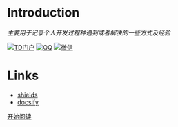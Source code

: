 # Introduction

   

*主要用于记录个人开发过程种遇到或者解决的一些方式及经验*





<p align="left">
    <a href="http://www.zhanghong110.top
           "><img alt="TD门户" src="https://img.shields.io/badge/TD%E9%97%A8%E6%88%B7-gc__snow-blue"></a>
    <a href="#
           "><img alt="QQ" src="https://img.shields.io/badge/QQ-599242534-green"></a>
    <a href="#
           "><img alt="微信" src="https://img.shields.io/badge/%E5%BE%AE%E4%BF%A1-gc__snow1995-red"></a>




# Links

- [shields](https://www.shields.io/)
- [docsify](https://docsify.js.org)




[开始阅读](/docsify/ex)

  


